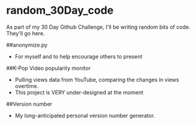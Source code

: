 random_30Day_code
=================

As part of my 30 Day Github Challenge, I'll be writing random bits of code. They'll go here.

##anonymize.py
-  For myself and to help encourage others to present

##K-Pop Video popularity monitor
-  Pulling views data from YouTube, comparing the changes in views overtime.
-  This project is VERY under-designed at the moment

##Version number
-  My long-anticipated personal version number generator.
